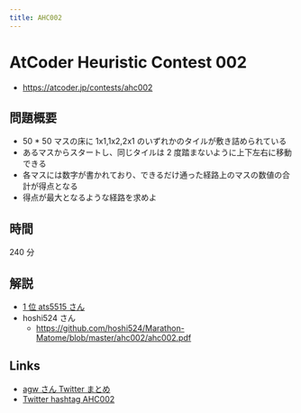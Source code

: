 ```yaml
---
title: AHC002
---
```


# AtCoder Heuristic Contest 002

- https://atcoder.jp/contests/ahc002

## 問題概要

- 50 \* 50 マスの床に 1x1,1x2,2x1 のいずれかのタイルが敷き詰められている
- あるマスからスタートし、同じタイルは 2 度踏まないように上下左右に移動できる
- 各マスには数字が書かれており、できるだけ通った経路上のマスの数値の合計が得点となる
- 得点が最大となるような経路を求めよ

## 時間

240 分

## 解説

- [1 位 ats5515 さん](https://twitter.com/ats5515/status/1386324082581405705)
- hoshi524 さん
  - https://github.com/hoshi524/Marathon-Matome/blob/master/ahc002/ahc002.pdf

## Links

- [agw さん Twitter まとめ](https://togetter.com/li/1704811)
- [Twitter hashtag AHC002](https://twitter.com/hashtag/AHC002)
